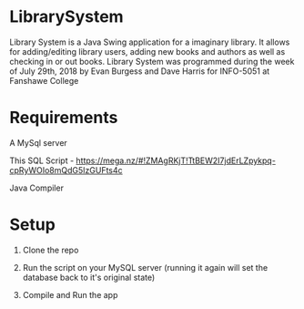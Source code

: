 # LibrarySystem
Library System is a Java Swing application for a imaginary library. It allows for adding/editing library users, adding new books and authors as well as checking in or out books.
Library System was programmed during the week of July 29th, 2018 by Evan Burgess and Dave Harris for INFO-5051 at Fanshawe College

# Requirements
A MySql server

This SQL Script - https://mega.nz/#!ZMAgRKjT!TtBEW2I7jdErLZpykpq-cpRyWOIo8mQdG5IzGUFts4c

Java Compiler

# Setup
1. Clone the repo

2. Run the script on your MySQL server (running it again will set the database back to it's original state)

3. Compile and Run the app
